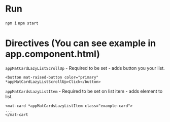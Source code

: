 # Run
`npm i`
`npm start`

# Directives (You can see example in app.component.html)

`appMatCardLazyListScrollUp` - Required to be set - adds button you your list.
``` 
<button mat-raised-button color="primary" *appMatCardLazyListScrollUp>Click</button>
```

`appMatCardsLazyListItem` - Required to be set on list item - adds element to list.
```
<mat-card *appMatCardsLazyListItem class="example-card">
...
</mat-cart
```
